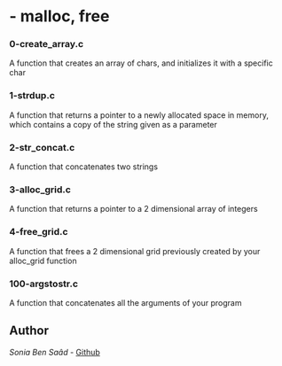 # - malloc, free
### 0-create_array.c
A function that creates an array of chars, and initializes it with a specific char
### 1-strdup.c
A function that returns a pointer to a newly allocated space in memory, which contains a copy of the string given as a parameter
### 2-str_concat.c
A function that concatenates two strings
### 3-alloc_grid.c
A function that returns a pointer to a 2 dimensional array of integers
### 4-free_grid.c
A function that frees a 2 dimensional grid previously created by your alloc_grid function
### 100-argstostr.c
A function that concatenates all the arguments of your program
## Author
*Sonia Ben Saâd* - [Github](https://github.com/Soniabensaad)


